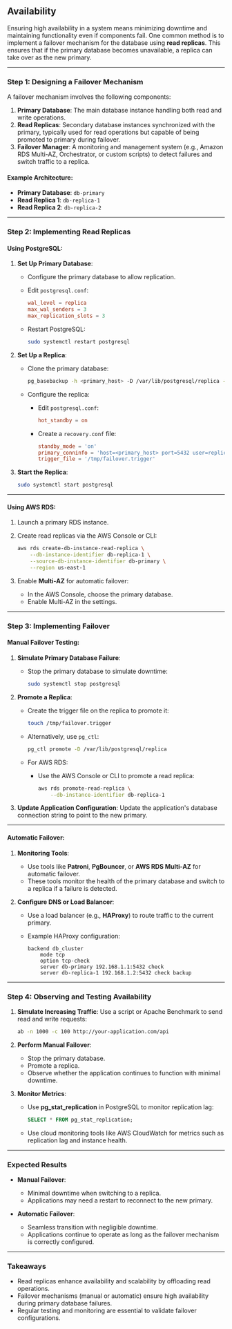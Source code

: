 ## **Availability**

Ensuring high availability in a system means minimizing downtime and maintaining functionality even if components fail. One common method is to implement a failover mechanism for the database using **read replicas**. This ensures that if the primary database becomes unavailable, a replica can take over as the new primary.

----------

### **Step 1: Designing a Failover Mechanism**

A failover mechanism involves the following components:

1.  **Primary Database**: The main database instance handling both read and write operations.
2.  **Read Replicas**: Secondary database instances synchronized with the primary, typically used for read operations but capable of being promoted to primary during failover.
3.  **Failover Manager**: A monitoring and management system (e.g., Amazon RDS Multi-AZ, Orchestrator, or custom scripts) to detect failures and switch traffic to a replica.

#### Example Architecture:

-   **Primary Database**: `db-primary`
-   **Read Replica 1**: `db-replica-1`
-   **Read Replica 2**: `db-replica-2`

----------

### **Step 2: Implementing Read Replicas**

#### **Using PostgreSQL**:

1.  **Set Up Primary Database**:
    
    -   Configure the primary database to allow replication.
    -   Edit `postgresql.conf`:
        
        ```conf
        wal_level = replica
        max_wal_senders = 3
        max_replication_slots = 3
        ```
        
    -   Restart PostgreSQL:
        
        ```bash
        sudo systemctl restart postgresql
        ```
        
2.  **Set Up a Replica**:
    
    -   Clone the primary database:
        
        ```bash
		pg_basebackup -h <primary_host> -D /var/lib/postgresql/replica -U replication_user -Fp -Xs -P` 
		```
        
    -   Configure the replica:
        -   Edit `postgresql.conf`:
            
            ```conf
            hot_standby = on
            ```
            
        -   Create a `recovery.conf` file:
            
            ```conf
            standby_mode = 'on'
            primary_conninfo = 'host=<primary_host> port=5432 user=replication_user password=<password>'
            trigger_file = '/tmp/failover.trigger'
            ```
            
3.  **Start the Replica**:
    
    ```bash
    sudo systemctl start postgresql
    ```
    

----------

#### **Using AWS RDS**:

1.  Launch a primary RDS instance.
    
2.  Create read replicas via the AWS Console or CLI:
    
    ```bash
    aws rds create-db-instance-read-replica \
        --db-instance-identifier db-replica-1 \
        --source-db-instance-identifier db-primary \
        --region us-east-1
    ```
    
3.  Enable **Multi-AZ** for automatic failover:
    
    -   In the AWS Console, choose the primary database.
    -   Enable Multi-AZ in the settings.

----------

### **Step 3: Implementing Failover**

#### **Manual Failover Testing**:

1.  **Simulate Primary Database Failure**:
    
    -   Stop the primary database to simulate downtime:
        
        ```bash
        sudo systemctl stop postgresql
        ```
        
2.  **Promote a Replica**:
    
    -   Create the trigger file on the replica to promote it:
        
        ```bash
        touch /tmp/failover.trigger
        ```
        
    -   Alternatively, use `pg_ctl`:
        
        ```bash
        pg_ctl promote -D /var/lib/postgresql/replica
        ```
        
    -   For AWS RDS:
        
        -   Use the AWS Console or CLI to promote a read replica:
            
            ```bash
            aws rds promote-read-replica \
                --db-instance-identifier db-replica-1
            ```
            
3.  **Update Application Configuration**: Update the application's database connection string to point to the new primary.
    

----------

#### **Automatic Failover**:

1.  **Monitoring Tools**:
    
    -   Use tools like **Patroni**, **PgBouncer**, or **AWS RDS Multi-AZ** for automatic failover.
    -   These tools monitor the health of the primary database and switch to a replica if a failure is detected.
2.  **Configure DNS or Load Balancer**:
    
    -   Use a load balancer (e.g., **HAProxy**) to route traffic to the current primary.
    -   Example HAProxy configuration:
        
        ```haproxy
        backend db_cluster
            mode tcp
            option tcp-check
            server db-primary 192.168.1.1:5432 check
            server db-replica-1 192.168.1.2:5432 check backup
		```

        

----------

### **Step 4: Observing and Testing Availability**

1.  **Simulate Increasing Traffic**: Use a script or Apache Benchmark to send read and write requests:
    
    ```bash
    ab -n 1000 -c 100 http://your-application.com/api
    ```
    
2.  **Perform Manual Failover**:
    
    -   Stop the primary database.
    -   Promote a replica.
    -   Observe whether the application continues to function with minimal downtime.
3.  **Monitor Metrics**:
    
    -   Use **pg_stat_replication** in PostgreSQL to monitor replication lag:
        
        ```sql
        SELECT * FROM pg_stat_replication;
        ```
        
    -   Use cloud monitoring tools like AWS CloudWatch for metrics such as replication lag and instance health.
        

----------

### **Expected Results**

-   **Manual Failover**:
    
    -   Minimal downtime when switching to a replica.
    -   Applications may need a restart to reconnect to the new primary.
-   **Automatic Failover**:
    
    -   Seamless transition with negligible downtime.
    -   Applications continue to operate as long as the failover mechanism is correctly configured.

----------

### **Takeaways**

-   Read replicas enhance availability and scalability by offloading read operations.
-   Failover mechanisms (manual or automatic) ensure high availability during primary database failures.
-   Regular testing and monitoring are essential to validate failover configurations.
